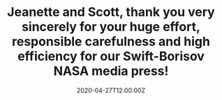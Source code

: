 ---
title: Jeanette and Scott, thank you very sincerely for your huge effort, responsible carefulness and high efficiency for our Swift-Borisov NASA media press!
summary: \[2020-04-27\]

tags:
- Thanks
date: "2020-04-27T12:00:00Z"

# Optional external URL for project (replaces project detail page).
external_link: https://www.nasa.gov/feature/goddard/2020/nasa-s-swift-mission-tallied-water-from-interstellar-comet-borisov

image:
  caption: Zexi Xing (邢泽曦)
  focal_point: Smart

#links:
#- icon: link
#  icon_pack: fas
#  name: The Paper Page
#  url: 

#- icon: microphone-alt
#  icon_pack: fas
#  name: NASA Media Press
#  url: 

#url_code: ""
#url_pdf: ""
#url_slides: ""
#url_video: ""

# Slides (optional).
#   Associate this project with Markdown slides.
#   Simply enter your slide deck's filename without extension.
#   E.g. `slides = "example-slides"` references `content/slides/example-slides.md`.
#   Otherwise, set `slides = ""`.
#slides: example
---